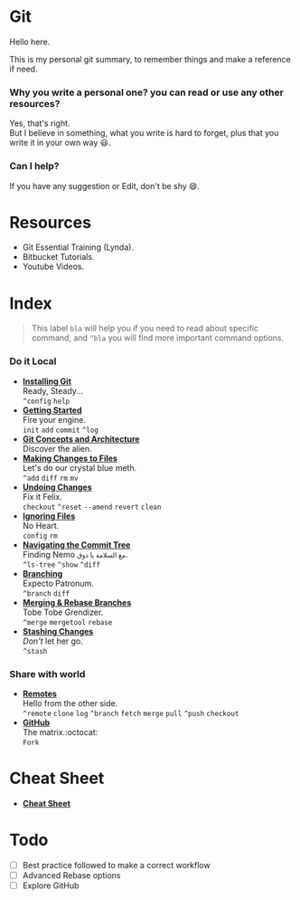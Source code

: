 # Git
Hello here.

This is my personal git summary, to remember things and make a reference if need.

### Why you write a personal one? you can read or use any other resources?
Yes, that's right. <br>
But I believe in something, what you write is hard to forget, plus that you write it in your own way :smiley:.

### Can I help?
If you have any suggestion or Edit, don't be shy :smile:.

# Resources
* Git Essential Training (Lynda).
* Bitbucket Tutorials.
* Youtube Videos.

# Index
> This label <code>bla</code> will help you if you need to read about specific command, and <code>^bla</code> you will find more important command options.

### Do it Local
* **[Installing Git](./docs/1-installing-git.md)** <br>
Ready, Steady... <br>
<code>^config</code> <code>help</code>
* **[Getting Started](./docs/2-getting-started.md)** <br>
Fire your engine. <br>
<code>init</code> <code>add</code> <code>commit</code> <code>^log</code>
* **[Git Concepts and Architecture](./docs/3-git-concepts-and-architecture.md)** <br>
Discover the alien.
* **[Making Changes to Files](./docs/4-making-changes-to-files.md)** <br>
Let's do our crystal blue meth. <br>
<code>^add</code> <code>diff</code> <code>rm</code> <code>mv</code>
* **[Undoing Changes](./docs/5-undoing-changes.md)** <br>
Fix it Felix. <br>
<code>checkout</code> <code>^reset</code> <code>--amend</code> <code>revert</code> <code>clean</code>
* **[Ignoring Files](./docs/6-ignoring-files.md)** <br>
No Heart. <br>
<code>config</code> <code>rm</code>
* **[Navigating the Commit Tree](./docs/7-navigating-the-commit-tree.md)** <br>
Finding Nemo <small>مع السلامة يا ذوق</small>. <br>
<code>^ls-tree</code> <code>^show</code> <code>^diff</code>
* **[Branching](./docs/8-branching.md)** <br>
Expecto Patronum. <br>
<code>^branch</code> <code>diff</code>
* **[Merging & Rebase Branches](./docs/9-merging-rebase-branches.md)** <br>
Tobe Tobe Grendizer. <br>
<code>^merge</code> <code>mergetool</code> <code>rebase</code>
* **[Stashing Changes](./docs/10-stashing-changes.md)** <br>
<em>Don't</em> let her go. <br>
<code>^stash</code>

### Share with world
* **[Remotes](./docs/11-remotes.md)** <br>
Hello from the other side. <br>
<code>^remote</code> <code>clone</code> <code>log</code> <code>^branch</code> <code>fetch</code> <code>merge</code> <code>pull</code> <code>^push</code> <code>checkout</code>
* **[GitHub](./docs/12-github.md)** <br>
The matrix.:octocat:<br>
<code>Fork</code>

# Cheat Sheet
* **[Cheat Sheet](./docs/cheat-sheet.md)** <br>

# Todo
- [ ] Best practice followed to make a correct workflow
- [ ] Advanced Rebase options
- [ ] Explore GitHub
